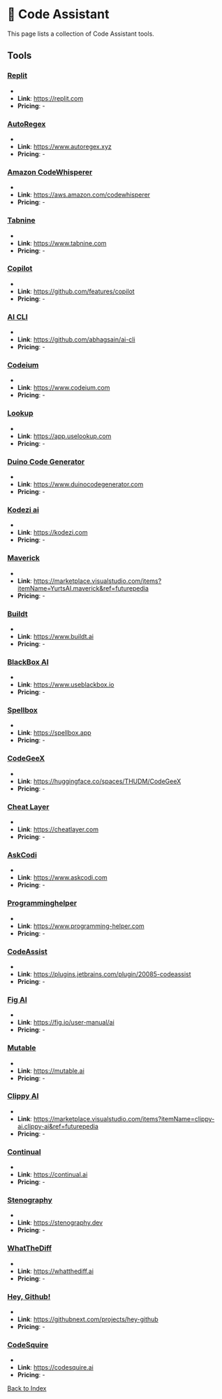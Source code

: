 # 🥷 Code Assistant

This page lists a collection of Code Assistant tools.

## Tools

### [Replit](https://replit.com)
-
- **Link**: https://replit.com
- **Pricing**: -

### [AutoRegex](https://www.autoregex.xyz)
-
- **Link**: https://www.autoregex.xyz
- **Pricing**: -

### [Amazon CodeWhisperer](https://aws.amazon.com/codewhisperer)
-
- **Link**: https://aws.amazon.com/codewhisperer
- **Pricing**: -

### [Tabnine](https://www.tabnine.com)
-
- **Link**: https://www.tabnine.com
- **Pricing**: -

### [Copilot](https://github.com/features/copilot)
-
- **Link**: https://github.com/features/copilot
- **Pricing**: -

### [AI CLI](https://github.com/abhagsain/ai-cli)
-
- **Link**: https://github.com/abhagsain/ai-cli
- **Pricing**: -

### [Codeium](https://www.codeium.com)
-
- **Link**: https://www.codeium.com
- **Pricing**: -

### [Lookup](https://app.uselookup.com)
-
- **Link**: https://app.uselookup.com
- **Pricing**: -

### [Duino Code Generator](https://www.duinocodegenerator.com)
-
- **Link**: https://www.duinocodegenerator.com
- **Pricing**: -

### [Kodezi ai](https://kodezi.com)
-
- **Link**: https://kodezi.com
- **Pricing**: -

### [Maverick](https://marketplace.visualstudio.com/items?itemName=YurtsAI.maverick&ref=futurepedia)
-
- **Link**: https://marketplace.visualstudio.com/items?itemName=YurtsAI.maverick&ref=futurepedia
- **Pricing**: -

### [Buildt](https://www.buildt.ai)
-
- **Link**: https://www.buildt.ai
- **Pricing**: -

### [BlackBox AI](https://www.useblackbox.io)
-
- **Link**: https://www.useblackbox.io
- **Pricing**: -

### [Spellbox](https://spellbox.app)
-
- **Link**: https://spellbox.app
- **Pricing**: -

### [CodeGeeX](https://huggingface.co/spaces/THUDM/CodeGeeX)
-
- **Link**: https://huggingface.co/spaces/THUDM/CodeGeeX
- **Pricing**: -

### [Cheat Layer](https://cheatlayer.com)
-
- **Link**: https://cheatlayer.com
- **Pricing**: -

### [AskCodi](https://www.askcodi.com)
-
- **Link**: https://www.askcodi.com
- **Pricing**: -

### [Programminghelper](https://www.programming-helper.com)
-
- **Link**: https://www.programming-helper.com
- **Pricing**: -

### [CodeAssist](https://plugins.jetbrains.com/plugin/20085-codeassist)
-
- **Link**: https://plugins.jetbrains.com/plugin/20085-codeassist
- **Pricing**: -

### [Fig AI](https://fig.io/user-manual/ai)
-
- **Link**: https://fig.io/user-manual/ai
- **Pricing**: -

### [Mutable](https://mutable.ai)
-
- **Link**: https://mutable.ai
- **Pricing**: -

### [Clippy AI](https://marketplace.visualstudio.com/items?itemName=clippy-ai.clippy-ai&ref=futurepedia)
-
- **Link**: https://marketplace.visualstudio.com/items?itemName=clippy-ai.clippy-ai&ref=futurepedia
- **Pricing**: -

### [Continual](https://continual.ai)
-
- **Link**: https://continual.ai
- **Pricing**: -

### [Stenography](https://stenography.dev)
-
- **Link**: https://stenography.dev
- **Pricing**: -

### [WhatTheDiff](https://whatthediff.ai)
-
- **Link**: https://whatthediff.ai
- **Pricing**: -

### [Hey, Github!](https://githubnext.com/projects/hey-github)
-
- **Link**: https://githubnext.com/projects/hey-github
- **Pricing**: -

### [CodeSquire](https://codesquire.ai)
-
- **Link**: https://codesquire.ai
- **Pricing**: -


[Back to Index](README.MD)